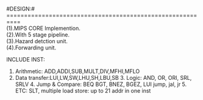  #DESIGN:#
 ==========================================================<br/>
   (1).MIPS CORE Implemention. <br/>
   (2).With 5 stage pipeline. <br/>
   (3).Hazard detction unit.  <br/>
   (4).Forwarding unit. <br/>

INCLUDE INST:
1. Arithmetic: ADD,ADDI,SUB,MULT,DIV,MFHI,MFLO 
2. Data transfer:LUI,LW,SW,LHU,SH,LBU,SB 
	3. Logic: 
		AND,
		OR, 
		ORI, 
		SRL, 
		SRLV
	4. Jump & Compare: 
		BEQ
		BGT,
		BNEZ,
		BGEZ,
		LUI 
		jump, 
		jal, 
		jr 
	5. ETC:
		SLT,
		multiple load store: up to 21 addr in one inst
		
